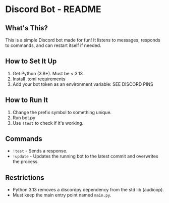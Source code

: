 # Discord Bot - README

## What's This?
This is a simple Discord bot made for fun! It listens to messages, responds to commands, and can restart itself if needed.

## How to Set It Up
1. Get Python (3.8+). Must be < 3.13
2. Install .toml requirements
3. Add your bot token as an environment variable: SEE DISCORD PINS

## How to Run It
1. Change the prefix symbol to something unique.
2. Run bot.py
3. Use `!test` to check if it's working.

## Commands
- `!test` - Sends a response.
- `!update` - Updates the running bot to the latest commit and overwrites the process.

## Restrictions
- Python 3.13 removes a discordpy dependency from the std lib (audioop).
- Must keep the main entry point named ```main.py```.

